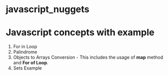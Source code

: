 # javascript_nuggets
# Javascript concepts with example
1. For in Loop
2. Palindrome
3. Objects to Arrays Conversion - This includes the usage of **map** method and **For of Loop**. 
4. Sets Example
